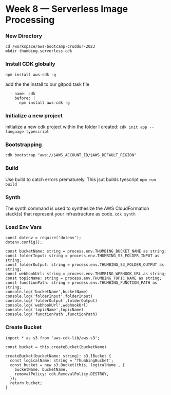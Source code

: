 # Week 8 — Serverless Image Processing

### New Directory 

```
cd /workspace/aws-bootcamp-cruddur-2023
mkdir thumbing-serverless-cdk
```
### Install CDK globally
```npm install aws-cdk -g```

add the the install to our gitpod task file
```
  - name: cdk
    before: |
      npm install aws-cdk -g
```
### Initialize a new project
 initialize a new cdk project within the folder I created:
 ``` cdk init app --language typescript ```
 ### Bootstrapping
 ```cdk bootstrap "aws://$AWS_ACCOUNT_ID/$AWS_DEFAULT_REGION" ```
 
 ### Build
 Use build to catch errors prematurely. This jsut builds tyescript
 ```npm run build ```
 ### Synth
 The synth command is used to synthesize the AWS CloudFormation stack(s) that represent your infrastructure as code. 
 ```cdk synth ```
 
 ### Load Env Vars
 ```
 const dotenv = require('dotenv');
dotenv.config();

const bucketName: string = process.env.THUMBING_BUCKET_NAME as string;
const folderInput: string = process.env.THUMBING_S3_FOLDER_INPUT as string;
const folderOutput: string = process.env.THUMBING_S3_FOLDER_OUTPUT as string;
const webhookUrl: string = process.env.THUMBING_WEBHOOK_URL as string;
const topicName: string = process.env.THUMBING_TOPIC_NAME as string;
const functionPath: string = process.env.THUMBING_FUNCTION_PATH as string;
console.log('bucketName',bucketName)
console.log('folderInput',folderInput)
console.log('folderOutput',folderOutput)
console.log('webhookUrl',webhookUrl)
console.log('topicName',topicName)
console.log('functionPath',functionPath)

```
### Create Bucket
```
import * as s3 from 'aws-cdk-lib/aws-s3';

const bucket = this.createBucket(bucketName)

createBucket(bucketName: string): s3.IBucket {
  const logicalName: string = 'ThumbingBucket';
  const bucket = new s3.Bucket(this, logicalName , {
    bucketName: bucketName,
    removalPolicy: cdk.RemovalPolicy.DESTROY,
  });
  return bucket;
}
```


 

 
